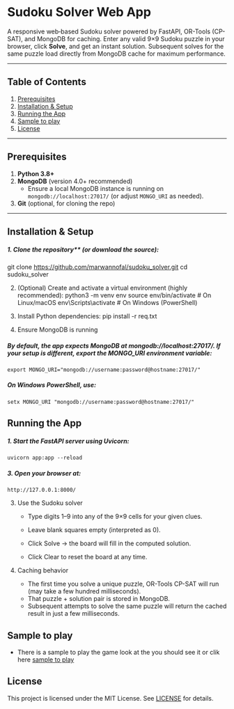 # Sudoku Solver Web App

A responsive web‐based Sudoku solver powered by FastAPI, OR-Tools (CP-SAT), and MongoDB for caching.
Enter any valid 9×9 Sudoku puzzle in your browser, click **Solve**, and get an instant solution.
Subsequent solves for the same puzzle load directly from MongoDB cache for maximum performance.

---

## Table of Contents

1. [Prerequisites](#prerequisites)
2. [Installation & Setup](#installation--setup)
3. [Running the App](#running-the-app)
4. [Sample to play](#Sample-to-play)
5. [License](#license)

---

## Prerequisites

1. **Python 3.8+**
2. **MongoDB** (version 4.0+ recommended)
   - Ensure a local MongoDB instance is running on `mongodb://localhost:27017/` (or adjust `MONGO_URI` as needed).
3. **Git** (optional, for cloning the repo)

---

## Installation & Setup

##### 1. Clone the repository** (or download the source):

   git clone https://github.com/marwannofal/sudoku_solver.git
   cd sudoku_solver

2. (Optional) Create and activate a virtual environment (highly recommended):
    python3 -m venv env
    source env/bin/activate     # On Linux/macOS
    env\Scripts\activate        # On Windows (PowerShell)

3. Install Python dependencies:
    pip install -r req.txt

4. Ensure MongoDB is running
##### By default, the app expects MongoDB at mongodb://localhost:27017/. If your setup is different, export the MONGO_URI environment variable:
    export MONGO_URI="mongodb://username:password@hostname:27017/"
##### On Windows PowerShell, use:
    setx MONGO_URI "mongodb://username:password@hostname:27017/"

## Running the App
##### 1. Start the FastAPI server using Uvicorn:
    uvicorn app:app --reload
##### 3. Open your browser at:
    http://127.0.0.1:8000/
3. Use the Sudoku solver

    - Type digits 1–9 into any of the 9×9 cells for your given clues.

    - Leave blank squares empty (interpreted as 0).

    - Click Solve → the board will fill in the computed solution.

    - Click Clear to reset the board at any time.

4. Caching behavior
    - The first time you solve a unique puzzle, OR-Tools CP-SAT will run (may take a few hundred milliseconds).
    - That puzzle + solution pair is stored in MongoDB.
    - Subsequent attempts to solve the same puzzle will return the cached result in just a few milliseconds.

## Sample to play
- There is a sample to play the game look at the you should see it or clik here [sample to play](sample_to_play.txt)

## License
This project is licensed under the MIT License. See [LICENSE](LICENSE) for details.



